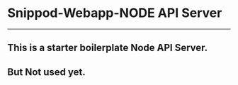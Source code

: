# **Snippod-Webapp-NODE API Server**


---

## This is a starter boilerplate Node API Server.
## But Not used yet.

